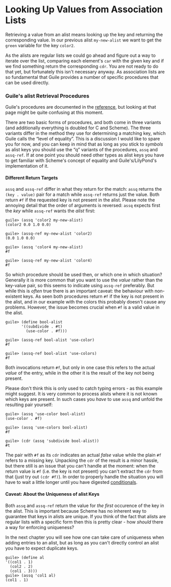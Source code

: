 # Looking Up Values from Association Lists

Retrieving a value from an alist means looking up the key and returning the
corresponding value.  In our previous alist `my-new-alist` we want to get the
`green` variable for the key `color2`.

As the alists are regular lists we could go ahead and figure out a way to
iterate over the list, comparing each element's `car` with the given key and if
we find something return the corresponding `cdr`.  You are not ready to do that
yet, but fortunately this isn't necessary anyway.  As association lists are so
fundamental that Guile provides a number of specific procedures that can be used
directly.

### Guile's alist Retrieval Procedures

Guile's procedures are documented in the
[reference](https://www.gnu.org/software/guile/docs/docs-1.8/guile-ref/Retrieving-Alist-Entries.html#Retrieving-Alist-Entries),
but looking at that page might be quite confusing at this moment.

There are two basic forms of procedures, and both come in three variants (and
additionally everything is doubled for C and Scheme).  The three variants differ
in the method they use for determining a matching key, which Guile calls the
“level of equality”.  This is a discussion I would like to spare you for now,
and you can keep in mind that as long as you stick to *symbols* as alist keys
you should use the “q” variants of the procedures, `assq` and `assq-ref`.  If at
one point you should need other types as alist keys you have to get familiar
with Scheme's concept of equality and Guile's/LilyPond's implementation of it.

#### Different Return Targets

`assq` and `assq-ref` differ in what they return for the match: `assq` returns
the `(key . value)` pair for a match while `assq-ref` returns just the value.
Both return `#f` if the requested key is not present in the alist.  Please note
the annoying detail that the order of arguments is reversed: `assq` expects
first the *key* while `assq-ref` wants the *alist* first:

```
guile> (assq 'color2 my-new-alist)
(color2 0.0 1.0 0.0)

guile> (assq-ref my-new-alist 'color2)
(0.0 1.0 0.0)

guile> (assq 'color4 my-new-alist)
#f

guile> (assq-ref my-new-alist 'color4)
#f
```

So which procedure should be used then, or which one in which situation?
Generally it is more common that you want to use the *value* rather than the
key-value pair, so this seems to indicate using `assq-ref` preferably.  But
while this is *often* true there is an important caveat: the behaviour with
non-existent keys.  As seen both procedures return `#f` if the key is not
present in the alist, and in our example with the colors this probably doesn't
cause any problems.  However, the issue becomes crucial when `#f` is a valid
value in the alist.  

```
guile> (define bool-alist
       '((subdivide . #t)
         (use-color . #f)))

guile> (assq-ref bool-alist 'use-color)
#f

guile> (assq-ref bool-alist 'use-colors)
#f
```

Both invocations return `#f`, but only in one case this refers to the actual
*value* of the entry, while in the other it is the result of the key not being
present.

Please don't think this is only used to catch typing errors - as this example
might suggest.  It is very common to process alists where it is not known which
keys are present.  In such cases you *have* to use `assq` and unfold the
resulting pair yourself:

```
guile> (assq 'use-color bool-alist)
(use-color . #f)

guile> (assq 'use-colors bool-alist)
#f

guile> (cdr (assq 'subdivide bool-alist))
#t
```

The pair with `#f` as its `cdr` indicates an actual *false* value while the
plain `#f` refers to a missing key.  Unpacking the `cdr` of the result is a
minor hassle, but there still is an issue that you can't handle at the moment:
when the return value is `#f` (i.e. the key is not present) you can't extract
the `cdr` from that (just try out `(cdr #f)`).  In order to properly handle the
situation you will have to wait a little longer until you have digested
[conditionals](../conditionals.html).

#### Caveat: About the Uniqueness of alist Keys

Both `assq` and `assq-ref` return the value for *the first* occurence of the key
in the alist.  This is important because Scheme has no inherent way to guarantee
that keys in alists are unique.  If you think of the fact that alists are
regular lists with a specific form then this is pretty clear - how *should*
there a way for enforcing uniqueness?

In the next chapter you will see how one can take care of uniqueness when adding
entries to an alist, but as long as you can't directly control an alist you have
to expect duplicate keys.

```
guile> (define al
'((col1 . 1)
  (col2 . 2)
  (col1 . 3)))
guile> (assq 'col1 al)
(col1 . 1)
```

